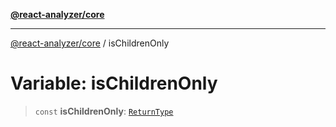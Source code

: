[**@react-analyzer/core**](../README.md)

***

[@react-analyzer/core](../README.md) / isChildrenOnly

# Variable: isChildrenOnly

> `const` **isChildrenOnly**: [`ReturnType`](../@react-analyzer/namespaces/isReactAPI/type-aliases/ReturnType.md)
